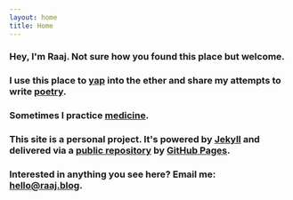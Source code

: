```yaml
---
layout: home
title: Home
---
```


### Hey, I'm Raaj. Not sure how you found this place but welcome.
### I use this place to [yap](/musings) into the ether and share my attempts to write [poetry](/poems).
### Sometimes I practice [medicine](/stuff).
### This site is a personal project. It's powered by [Jekyll](https://jekyllrb.com) and delivered via a [public repository](https://github.com/itsraaj/itsraaj.github.io) by [GitHub Pages](https://pages.github.com).
### Interested in anything you see here? Email me: <hello@raaj.blog>.
